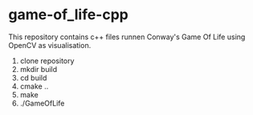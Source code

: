# game-of_life-cpp

This repository contains c++ files runnen Conway's Game Of Life using OpenCV as visualisation.

1) clone repository
2) mkdir build
3) cd build
4) cmake ..
5) make
6) ./GameOfLife

